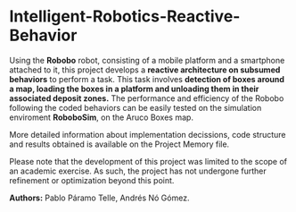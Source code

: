 # Intelligent-Robotics-Reactive-Behavior
Using the **Robobo** robot, consisting of a mobile platform and a smartphone attached to it, this project develops a **reactive architecture on subsumed behaviors** to perform a task. This task involves **detection of boxes around a map, loading the boxes in a platform and unloading them in their associated deposit zones.** The performance and efficiency of the Robobo following the coded behaviors can be easily tested on the simulation enviroment **RoboboSim**, on the Aruco Boxes map.

More detailed information about implementation decissions, code structure and results obtained is available on the Project Memory file.

Please note that the development of this project was limited to the scope of an academic exercise. As such, the project has not undergone further refinement or optimization beyond this point.

**Authors:** Pablo Páramo Telle, Andrés Nó Gómez.
